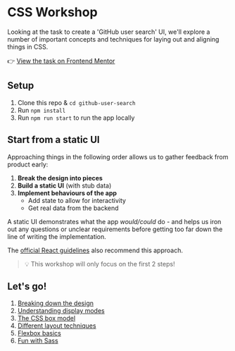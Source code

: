 # CSS Workshop

Looking at the task to create a 'GitHub user search' UI, we'll explore a number of important concepts and techniques for laying out and aligning things in CSS.

👉 [View the task on Frontend Mentor](https://www.frontendmentor.io/challenges/github-user-search-app-Q09YOgaH6)

## Setup
1. Clone this repo & `cd github-user-search`
1. Run `npm install`
1. Run `npm run start` to run the app locally

## Start from a static UI
Approaching things in the following order allows us to gather feedback from product early:

1. **Break the design into pieces**
1. **Build a static UI** (with stub data)
1. **Implement behaviours of the app**
    - Add state to allow for interactivity
    - Get real data from the backend

A static UI demonstrates what the app _would/could_ do - and helps us iron out any questions or unclear requirements before getting too far down the line of writing the implementation.

The [official React guidelines](https://react.dev/learn/thinking-in-react) also recommend this approach.

> 💡 This workshop will only focus on the first 2 steps!

## Let's go!
1. [Breaking down the design](/lessons/1-breaking-down-the-design.md)
1. [Understanding display modes](/lessons/2-display-modes.md)
1. [The CSS box model](/lessons/3-css-box-model.md)
1. [Different layout techniques](/lessons/4-layout-techniques.md)
1. [Flexbox basics](/lessons/5-flexbox-basics.md)
1. [Fun with Sass](/lessons/6-fun-with-sass.md)